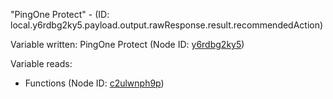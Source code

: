 "PingOne Protect" - (ID: local.y6rdbg2ky5.payload.output.rawResponse.result.recommendedAction)

Variable written:
PingOne Protect (Node ID: [y6rdbg2ky5](../nodes/y6rdbg2ky5.md))

Variable reads:
* Functions (Node ID: [c2ulwnph9p](../nodes/c2ulwnph9p.md))
